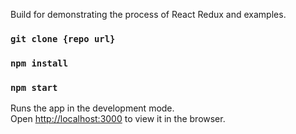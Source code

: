 Build for demonstrating the process of React Redux and examples.

### `git clone {repo url}`
### `npm install`
### `npm start`

Runs the app in the development mode.<br>
Open [http://localhost:3000](http://localhost:3000) to view it in the browser.
